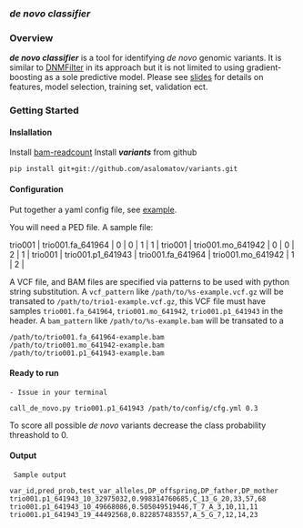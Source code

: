 ### *de novo classifier*

### Overview

**_de novo classifier_** is a tool for identifying *de novo* genomic variants. It is 
similar to [DNMFilter](http://www.ncbi.nlm.nih.gov/pubmed/24618463) in its approach but it is
not limited to using gradient-boosting as a sole predictive model. Please see [slides](https://www.dropbox.com/s/ico6qo6pe0zanqe/denovo_filt_IT_20160520.pptx?dl=0) for details on features, model selection, training set, validation ect.

### Getting Started

#### Inslallation

Install [bam-readcount](https://github.com/genome/bam-readcount)
Install **_variants_** from github 
```
pip install git+git://github.com/asalomatov/variants.git
```
    
#### Configuration

Put together a yaml config file, see 
[example](https://github.com/asalomatov/variants/blob/master/variants/denovo_classifier_config/cfg.yml).
    
You will need a PED file. A sample file:

trio001 | trio001.fa_641964 |  0 |      0 |      1 |      1 |
trio001 | trio001.mo_641942 |  0 |      0 |      2 |      1 |
trio001 | trio001.p1_641943 |  trio001.fa_641964 |      trio001.mo_641942 |      1 |      2 |

A VCF file, and BAM files are specified via patterns to be used with python string substitution.
A `vcf_pattern` like `/path/to/%s-example.vcf.gz` will be transated to `/path/to/trio1-example.vcf.gz`,
this VCF file must have samples `trio001.fa_641964`, `trio001.mo_641942`, `trio001.p1_641943` in the header.
A `bam_pattern` like `/path/to/%s-example.bam` will be transated to a 

```
/path/to/trio001.fa_641964-example.bam
/path/to/trio001.mo_641942-example.bam
/path/to/trio001.p1_641943-example.bam
```

#### Ready to run

    - Issue in your terminal
```
call_de_novo.py trio001.p1_641943 /path/to/config/cfg.yml 0.3 
```   

To score all possible *de novo* variants decrease the class probability threashold to 0.

#### Output

     Sample output

```
var_id,pred_prob,test_var_alleles,DP_offspring,DP_father,DP_mother
trio001.p1_641943_10_32975032,0.998314760685,C_13_G_20,33,57,68
trio001.p1_641943_10_49668086,0.505049519446,T_7_A_3,10,11,11
trio001.p1_641943_19_44492568,0.822857483557,A_5_G_7,12,14,23
```

